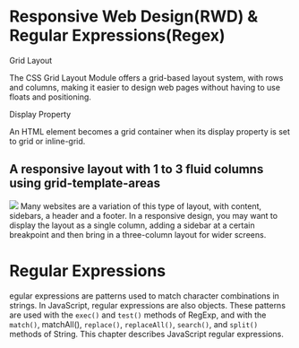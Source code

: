 # Responsive Web Design(RWD) & Regular Expressions(Regex)

Grid Layout

The CSS Grid Layout Module offers a grid-based layout system, with rows and columns, making it easier to design web pages without having to use floats and positioning.

Display Property

An HTML element becomes a grid container when its display property is set to grid or inline-grid.

## A responsive layout with 1 to 3 fluid columns using grid-template-areas

![](https://developer.mozilla.org/en-US/docs/Web/CSS/CSS_Grid_Layout/Realizing_common_layouts_using_CSS_Grid_Layout/11-responsive-areas.png)
Many websites are a variation of this type of layout, with content, sidebars, a header and a footer. In a responsive design, you may want to display the layout as a single column, adding a sidebar at a certain breakpoint and then bring in a three-column layout for wider screens.

# Regular Expressions

egular expressions are patterns used to match character combinations in strings. In JavaScript, regular expressions are also objects. These patterns are used with the `exec()` and `test()` methods of RegExp, and with the `match()`, matchAll(), `replace()`, `replaceAll()`, `search()`, and `split()` methods of String. This chapter describes JavaScript regular expressions.

